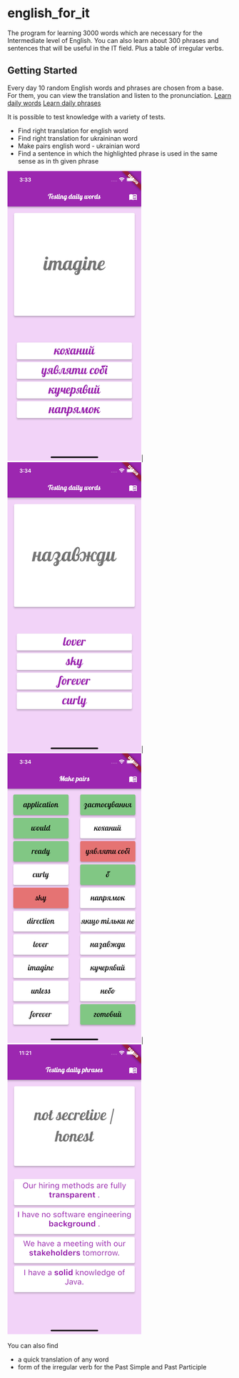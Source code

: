# english_for_it

The program for learning 3000 words which are necessary for the Intermediate level of English. 
You can also learn about 300 phrases and sentences that will be useful in the IT field. Plus a table of irregular verbs.

## Getting Started

Every day 10 random English words  and phrases are chosen from a base. 
For them, you can view the translation and listen to the pronunciation. 
[Learn daily words](https://github.com/dariagorlova/english_for_it/blob/master/doc/word1.png)
[Learn daily phrases](https://github.com/dariagorlova/english_for_it/blob/master/doc/phrase1.gif)

It is possible to test knowledge with a variety of tests.

 - Find right translation for english word
 - Find right translation for ukraininan word
 - Make pairs english word - ukrainian word 
 - Find a sentence in which the highlighted phrase is used in the same sense as in th given phrase

![](https://github.com/dariagorlova/english_for_it/blob/master/doc/word2.png)|
![](https://github.com/dariagorlova/english_for_it/blob/master/doc/word3.png)|
![](https://github.com/dariagorlova/english_for_it/blob/master/doc/word4.png)|
![](https://github.com/dariagorlova/english_for_it/blob/master/doc/phrase2.png)

You can also find
* a quick translation of any word
* form of the irregular verb for the Past Simple and Past Participle


